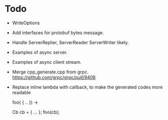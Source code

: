 # Todo

* WriteOptions
* Add interfaces for protobuf bytes message.
* Handle ServerReplier, ServerReader ServerWriter likely.
* Examples of async server.
* Examples of async client stream.
* Merge cpp_generate.cpp from grpc. https://github.com/grpc/grpc/pull/9406

* Replace inline lambda with callback, to make the generated codes more readable

  foo([]() { .. }) ->
  
  Cb cb = []() { ... };
  foo(cb);
  